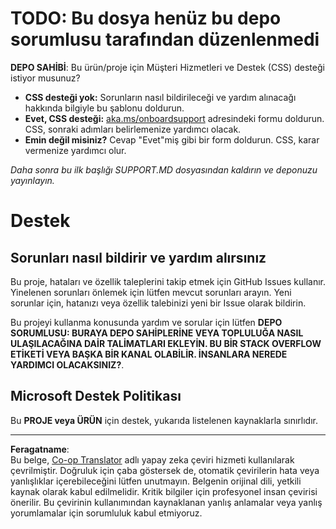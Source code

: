 <!--
CO_OP_TRANSLATOR_METADATA:
{
  "original_hash": "b7244261ee19497082edf33bcce64717",
  "translation_date": "2025-09-03T23:06:58+00:00",
  "source_file": "SUPPORT.md",
  "language_code": "tr"
}
-->
# TODO: Bu dosya henüz bu depo sorumlusu tarafından düzenlenmedi

**DEPO SAHİBİ**: Bu ürün/proje için Müşteri Hizmetleri ve Destek (CSS) desteği istiyor musunuz?

- **CSS desteği yok:** Sorunların nasıl bildirileceği ve yardım alınacağı hakkında bilgiyle bu şablonu doldurun.
- **Evet, CSS desteği:** [aka.ms/onboardsupport](https://aka.ms/onboardsupport) adresindeki formu doldurun. CSS, sonraki adımları belirlemenize yardımcı olacak.
- **Emin değil misiniz?** Cevap "Evet"miş gibi bir form doldurun. CSS, karar vermenize yardımcı olur.

*Daha sonra bu ilk başlığı SUPPORT.MD dosyasından kaldırın ve deponuzu yayınlayın.*

# Destek

## Sorunları nasıl bildirir ve yardım alırsınız  

Bu proje, hataları ve özellik taleplerini takip etmek için GitHub Issues kullanır. Yinelenen sorunları önlemek için lütfen mevcut sorunları arayın. Yeni sorunlar için, hatanızı veya özellik talebinizi yeni bir Issue olarak bildirin.

Bu projeyi kullanma konusunda yardım ve sorular için lütfen **DEPO SORUMLUSU: BURAYA DEPO SAHİPLERİNE VEYA TOPLULUĞA NASIL ULAŞILACAĞINA DAİR TALİMATLARI EKLEYİN. BU BİR STACK OVERFLOW ETİKETİ VEYA BAŞKA BİR KANAL OLABİLİR. İNSANLARA NEREDE YARDIMCI OLACAKSINIZ?**.

## Microsoft Destek Politikası  

Bu **PROJE veya ÜRÜN** için destek, yukarıda listelenen kaynaklarla sınırlıdır.

---

**Feragatname**:  
Bu belge, [Co-op Translator](https://github.com/Azure/co-op-translator) adlı yapay zeka çeviri hizmeti kullanılarak çevrilmiştir. Doğruluk için çaba göstersek de, otomatik çevirilerin hata veya yanlışlıklar içerebileceğini lütfen unutmayın. Belgenin orijinal dili, yetkili kaynak olarak kabul edilmelidir. Kritik bilgiler için profesyonel insan çevirisi önerilir. Bu çevirinin kullanımından kaynaklanan yanlış anlamalar veya yanlış yorumlamalar için sorumluluk kabul etmiyoruz.